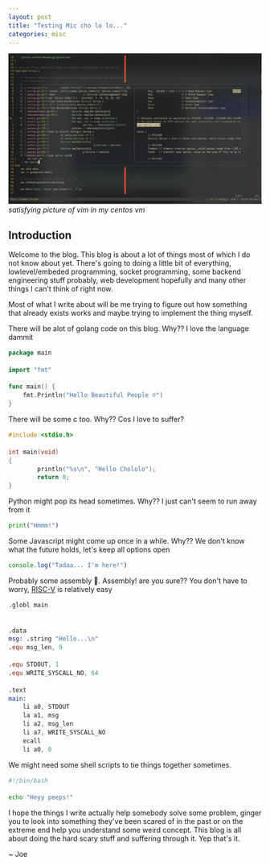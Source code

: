 ```yaml
---
layout: post
title: "Testing Mic cho lo lo..."
categories: misc
---
```


![vim text editor in a terminal](/assets/terminal-vim.png)
*satisfying picture of vim in my centos vm*

## Introduction
Welcome to the blog. This blog is about a lot of things most of which I do not
know about yet. There's going to doing a little bit of everything,
lowlevel/embeded programming, socket programming, some backend engineering stuff
probably, web development hopefully and many other things I can't think of right
now.

Most of what I write about will be me trying to figure out how something that
already exists works and maybe trying to implement the thing myself.

There will be alot of golang code on this blog. Why?? I love the language
dammit
```go
package main

import "fmt"

func main() {
    fmt.Println("Hello Beautiful People ☺")
}
```

There will be some c too. Why?? Cos I love to suffer?
```c
#include <stdio.h>

int main(void)
{
        println("%s\n", "Hello Chololo");
        return 0;
}
```

Python might pop its head sometimes. Why?? I just can't seem to run away from it
```python
print("Hmmm!")
```

Some Javascript might come up once in a while. Why?? We don't know what the
future holds, let's keep all options open
```javascript
console.log("Tadaa... I'm here!")
```

Probably some assembly 😬. Assembly! are you sure?? 
You don't have to worry, [RISC-V](https://en.wikipedia.org/wiki/RISC-V) is relatively easy
```nasm
.globl main


.data
msg: .string "Hello...\n"
.equ msg_len, 9

.equ STDOUT, 1
.equ WRITE_SYSCALL_NO, 64
    
.text
main:
    li a0, STDOUT
    la a1, msg
    li a2, msg_len
    li a7, WRITE_SYSCALL_NO
    ecall
    li a0, 0
```

We might need some shell scripts to tie things together sometimes.
```sh
#!/bin/bash

echo "Heyy peeps!"
```

I hope the things I write actually help somebody solve some problem, ginger you 
to look into something they've been scared of in the past or on the
extreme end help you understand some weird concept. This blog is
all about doing the hard scary stuff and suffering through it. Yep that's it.

~ Joe
